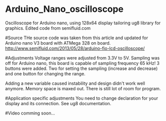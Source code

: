 # Arduino_Nano_oscilloscope
Oscilloscope for Arduino nano, using 128x64 display tailoring ug8 library for graphics. Edited code from semifluid.com

#Source
THe source code was taken from this article and updated for Arduino nano V3 board with ATMega 328 on board. 
http://www.semifluid.com/2013/05/28/arduino-fio-lcd-oscilloscope/

#Adjustments
Voltage ranges were adjusted from 3.3V to 5V. Sampling was off for Arduino nano, this board is capable of sampling frequency 65 kHz! 3 buttons were added. Two for setting the sampling (increase and decrease) and one button for changing the range.

Adding a new variable caused instability and design didn't work well anymore. Memory space is maxed out. There is still lot of room for program.

#Application specific adjustments
You need to change declaration for your display and its connection. See ug8 documentation.

#Video
comming soon...
